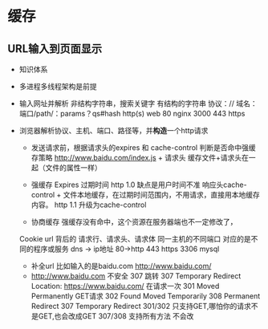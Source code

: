 # 缓存
## URL输入到页面显示
- 知识体系
- 多进程多线程架构是前提
- 输入网址并解析
    非结构字符串，搜索关键字
    有结构的字符串
    协议：// 域名：端口/path/：params？qs#hash
    http(s)
    web 80 nginx 3000
    443 https 

- 浏览器解析协议、主机、端口、路径等，并**构造**一个http请求
    - 发送请求前，根据请求头的expires 和 cache-control 判断是否命中强缓存策略
         http://www.baidu.com/index.js + 请求头
         缓存文件+请求头在一起（文件的属性一样）
    - 强缓存
        Expires 过期时间 http 1.0 缺点是用户时间不准
        响应头cache-control + 文件本地缓存，在过期时间范围内，不用请求，直接用本地缓存内容。
            http 1.1 升级为cache-control

    - 协商缓存
        强缓存没有命中，这个资源在服务器端也不一定修改了，



    Cookie
    url 背后的 请求行、请求头、请求体
    同一主机的不同端口 对应的是不同的程序或服务
    dns -> ip地址 80->http 443 https 3306 mysql 
    - 补全url
    比如输入的是baidu.com  http://www.baidu.com/
    - http://www.baidu.com 不安全
        307 跳转 307 Temporary Redirect
    Location: https://www.baidu.com/
    在请求一次
    301 Moved Permanently   GET请求   302 Found Moved Temporarily
    308 Permanent Redirect    307 Temporary Redirect
    301/302 只支持GET,哪怕你的请求不是GET,也会改成GET
    307/308 支持所有方法 不会改

    
